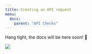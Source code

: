 ```yaml
---
title: Creating an API request
menu:
  docs:
    parent: "API Checks"
---
```


Hang tight, the docs will be here soon! 🙏

![](https://imgs.xkcd.com/comics/supported_features.png)
